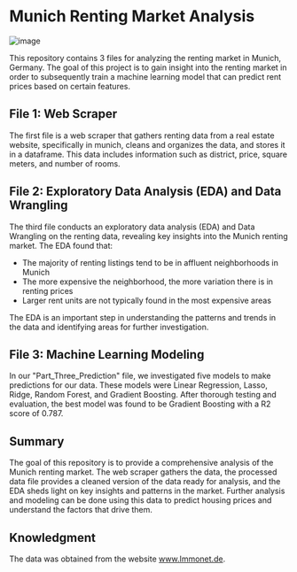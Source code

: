 # Munich Renting Market Analysis
![image](https://user-images.githubusercontent.com/119667336/215277641-f1677f04-63d8-490b-98cb-a192b029bb72.png)

This repository contains 3 files for analyzing the renting market in Munich, Germany. The goal of this project is to gain insight into the renting market in order to subsequently train a machine learning model that can predict rent prices based on certain features.

## File 1: Web Scraper
The first file is a web scraper that gathers renting data from a real estate website, specifically in munich, cleans and organizes the data, and stores it in a dataframe. This data includes information such as district, price, square meters, and number of rooms.

## File 2: Exploratory Data Analysis (EDA) and Data Wrangling
The third file conducts an exploratory data analysis (EDA) and Data Wrangling on the renting data, revealing key insights into the Munich renting market. The EDA found that:

- The majority of renting listings tend to be in affluent neighborhoods in Munich
- The more expensive the neighborhood, the more variation there is in renting prices
- Larger rent units are not typically found in the most expensive areas

The EDA is an important step in understanding the patterns and trends in the data and identifying areas for further investigation.

## File 3: Machine Learning Modeling
In our "Part_Three_Prediction" file, we investigated five models to make predictions for our data. These models were Linear Regression, Lasso, Ridge, Random Forest, and Gradient Boosting. After thorough testing and evaluation, the best model was found to be Gradient Boosting with a R2 score of 0.787. 

## Summary
The goal of this repository is to provide a comprehensive analysis of the Munich renting market. The web scraper gathers the data, the processed data file provides a cleaned version of the data ready for analysis, and the EDA sheds light on key insights and patterns in the market. Further analysis and modeling can be done using this data to predict housing prices and understand the factors that drive them.

## Knowledgment
The data was obtained from the website www.Immonet.de.
